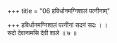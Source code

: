 +++
title = "06 हविर्धानमग्निशालं पत्नीनाम्"

+++
हविर्धानमग्निशालं पत्नीनां सदनं सदः । ।  
सदो देवानामसि देवी शाले ॥ ७ ॥